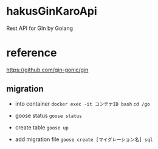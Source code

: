 # hakusGinKaroApi
Rest API for GIn by Golang

# reference
https://github.com/gin-gonic/gin

## migration
* into container
`docker exec -it コンテナID bash`
`cd /go`

* goose status
`goose status`
* create table
`goose up`
* add migration file
`goose create [マイグレーション名] sql`
